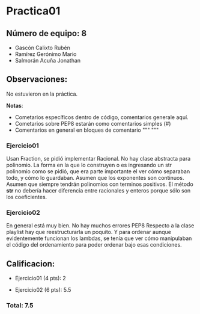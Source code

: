 # Practica01
## Número de equipo: 8

+ Gascón Calixto Rubén
+ Ramírez Gerónimo Mario
+ Salmorán Acuña Jonathan

## Observaciones:
No estuvieron en la práctica.

**Notas**:
- Cometarios específicos dentro de código, comentarios generale aquí.
- Cometarios sobre PEP8 estarán como comentarios simples (#)
- Comentarios en general en bloques de comentario """ """

### Ejercicio01
Usan Fraction, se pidió implementar Racional.
No hay clase abstracta para polinomio.
La forma en la que lo construyen o es ingresando un str polinomio como se pidió, que era parte importante el ver cómo separaban todo, y cómo lo guardaban.
Asumen que los exponentes son continuos.
Asumen que siempre tendrán polinomios con terminos positivos.
El método __str__ no debería hacer diferencia entre racionales y enteros porque sólo son los coeficientes.

### Ejercicio02
En general está muy bien.
No hay muchos errores PEP8
Respecto a la clase playlist hay que reestructurarla un poquito.
Y para ordenar aunque evidentemente funcionan los lambdas, se tenía que
ver cómo manipulaban el código del ordenamiento para poder ordenar bajo esas
condiciones.


## Calificacion:

- Ejercicio01 (4 pts): 2

- Ejercicio02 (6 pts): 5.5

### Total: 7.5